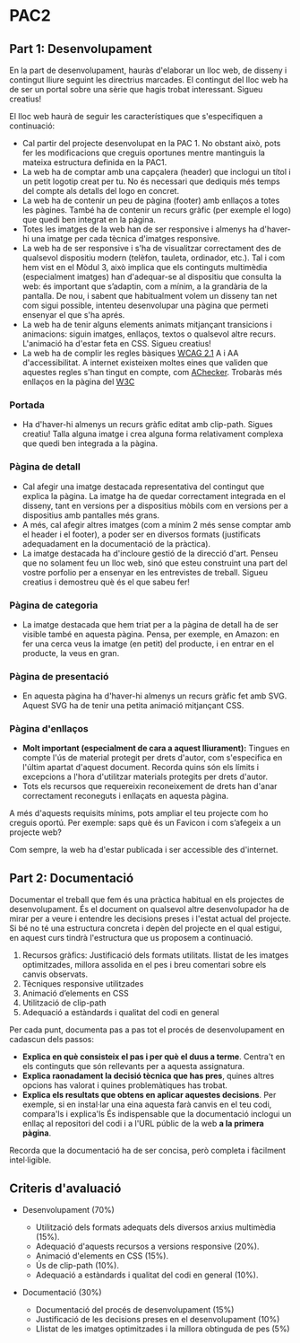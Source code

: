 # PAC2

## Part 1: Desenvolupament
 
En la part de desenvolupament, hauràs d'elaborar un lloc web, de disseny i contingut lliure seguint les directrius marcades. El contingut del lloc web ha de ser un portal sobre una sèrie que hagis trobat interessant. Sigueu creatius! 

El lloc web haurà de seguir les característiques que s'especifiquen a continuació:

- Cal partir del projecte desenvolupat en la PAC 1. No obstant això, pots fer les modificacions que creguis oportunes mentre mantinguis la mateixa estructura definida en la PAC1.
- La web ha de comptar amb una capçalera (header) que inclogui un títol i un petit logotip creat per tu. No és necessari que dediquis més temps del compte als detalls del logo en concret.
- La web ha de contenir un peu de pàgina (footer) amb enllaços a totes les pàgines. També ha de contenir un recurs gràfic (per exemple el logo) que quedi ben integrat en la pàgina.
- Totes les imatges de la web han de ser responsive i almenys ha d'haver-hi una imatge per cada tècnica d'imatges responsive.
- La web ha de ser responsive i s'ha de visualitzar correctament des de qualsevol dispositiu modern (telèfon, tauleta, ordinador, etc.). Tal i com hem vist en el Mòdul 3, això implica que els continguts multimèdia (especialment imatges) han d'adequar-se al dispositiu que consulta la web: és important que s’adaptin, com a mínim, a la grandària de la pantalla. De nou, i sabent que habitualment volem un disseny tan net com sigui possible, intenteu desenvolupar una pàgina que permeti ensenyar el que s'ha aprés.
- La web ha de tenir alguns elements animats mitjançant transicions i animacions: siguin imatges, enllaços, textos o qualsevol altre recurs. L'animació ha d'estar feta en CSS. Sigueu creatius!
- La web ha de complir les regles bàsiques [WCAG 2.1](https://www.w3.org/WAI/WCAG21/quickref/) A i AA d'accessibilitat. A internet existeixen moltes eines que validen que aquestes regles s'han tingut en compte, com [AChecker](https://achecker.ca/checker). Trobaràs més enllaços en la pàgina del [W3C](https://www.w3.org/WAI/ER/tools/?q=wcag-21-w3c-web-content-accessibility-guidelines-21)

### Portada

- Ha d'haver-hi almenys un recurs gràfic editat amb clip-path. Sigues creatiu! Talla alguna imatge i crea alguna forma relativament complexa que quedi ben integrada a la pàgina.

### Pàgina de detall

- Cal afegir una imatge destacada representativa del contingut que explica la pàgina. La imatge ha de quedar correctament integrada en el disseny, tant en versions per a dispositius mòbils com en versions per a dispositius amb pantalles més grans.
- A més, cal afegir altres imatges (com a mínim 2 més sense comptar amb el header i el footer), a poder ser en diversos formats (justificats adequadament en la documentació de la pràctica).
- La imatge destacada ha d'incloure gestió de la direcció d'art. Penseu que no solament feu un lloc web, sinó que esteu construint una part del vostre porfolio per a ensenyar en les entrevistes de treball. Sigueu creatius i demostreu què és el que sabeu fer!

### Pàgina de categoria

- La imatge destacada que hem triat per a la pàgina de detall ha de ser visible també en aquesta pàgina. Pensa, per exemple, en Amazon: en fer una cerca veus la imatge (en petit) del producte, i en entrar en el producte, la veus en gran.

### Pàgina de presentació

- En aquesta pàgina ha d'haver-hi almenys un recurs gràfic fet amb SVG. Aquest SVG ha de tenir una petita animació mitjançant CSS.

### Pàgina d'enllaços

- **Molt important (especialment de cara a aquest lliurament):** Tingues en compte l'ús de material protegit per drets d'autor, com s'especifica en l'últim apartat d'aquest document. Recorda quins són els límits i excepcions a l'hora d'utilitzar materials protegits per drets d'autor.
- Tots els recursos que requereixin reconeixement de drets han d'anar correctament reconeguts i enllaçats en aquesta pàgina.

A més d'aquests requisits mínims, pots ampliar el teu projecte com ho creguis oportú. Per exemple: saps què és un Favicon i com s’afegeix a un projecte web?

Com sempre, la web ha d'estar publicada i ser accessible des d'internet.

## Part 2: Documentació
Documentar el treball que fem és una pràctica habitual en els projectes de desenvolupament. És el document on qualsevol altre desenvolupador ha de mirar per a veure i entendre les decisions preses i l'estat actual del projecte. Si bé no té una estructura concreta i depèn del projecte en el qual estigui, en aquest curs tindrà l'estructura que us proposem a continuació.

1. Recursos gràfics: Justificació dels formats utilitats.
llistat de les imatges optimitzades, millora assolida en el pes i breu comentari sobre els canvis observats.
2. Tècniques responsive utilitzades
3. Animació d’elements en CSS
4. Utilització de clip-path
5. Adequació a estàndards i qualitat del codi en general

Per cada punt, documenta pas a pas tot el procés de desenvolupament en cadascun dels passos:

- **Explica en què consisteix el pas i per què el duus a terme**. Centra't en els continguts que són rellevants per a aquesta assignatura.
- **Explica raonadament la decisió tècnica que has pres**, quines altres opcions has valorat i quines problemàtiques has trobat.
- **Explica els resultats que obtens en aplicar aquestes decisions**. Per exemple, si en instal·lar una eina aquesta farà canvis en el teu codi, compara'ls i explica'ls
És indispensable que la documentació inclogui un enllaç al repositori del codi i a l'URL públic de la web **a la primera pàgina**.

Recorda que la documentació ha de ser concisa, però completa i fàcilment intel·ligible.

## Criteris d'avaluació
- Desenvolupament (70%)

  - Utilització dels formats adequats dels diversos arxius multimèdia (15%).
  - Adequació d'aquests recursos a versions responsive (20%).
  - Animació d'elements en CSS (15%).
  - Ús de clip-path (10%).
  - Adequació a estàndards i qualitat del codi en general (10%).

- Documentació (30%)
  - Documentació del procés de desenvolupament (15%)
  - Justificació de les decisions preses en el desenvolupament (10%)
  - Llistat de les imatges optimitzades i la millora obtinguda de pes (5%)